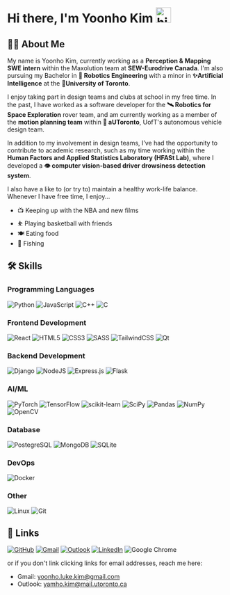 # Hi there, I'm Yoonho Kim <img src="https://user-images.githubusercontent.com/74038190/216121964-513bdf95-3c8c-429a-82bc-7c770caca8fc.png" alt="hippo" width="35"/>

## 🧑‍💻 About Me

My name is Yoonho Kim, currently working as a **Perception & Mapping SWE intern** within the Maxolution team at **SEW-Eurodrive Canada**. I'm also pursuing my Bachelor in **🤖 Robotics Engineering** with a minor in **✨Artificial Intelligence** at the **🏫University of Toronto**.

I enjoy taking part in design teams and clubs at school in my free time. In the past, I have worked as a software developer for the **🛰️ Robotics for Space Exploration** rover team, and am currently working as a member of the **motion planning team** within **🚗 aUToronto**, UofT's autonomous vehicle design team.

In addition to my involvement in design teams, I’ve had the opportunity to contribute to academic research, such as my time working within the **Human Factors and Applied Statistics Laboratory (HFASt Lab)**, where I developed a **👁️ computer vision-based driver drowsiness detection system**.

I also have a like to (or try to) maintain a healthy work-life balance. Whenever I have free time, I enjoy...

- 📺 Keeping up with the NBA and new films
- ⛹️ Playing basketball with friends
- 🍽️ Eating food
- 🎣 Fishing

## 🛠️ Skills

### Programming Languages

![Python](https://img.shields.io/badge/python-3670A0?style=for-the-badge&logo=python&logoColor=ffdd54)
![JavaScript](https://img.shields.io/badge/javascript-%23323330.svg?style=for-the-badge&logo=javascript&logoColor=%23F7DF1E)
![C++](https://img.shields.io/badge/C++-%2300599C.svg?style=for-the-badge&logo=c%2B%2B&logoColor=white)
![C](https://img.shields.io/badge/c-%2300599C.svg?style=for-the-badge&logo=c&logoColor=white)

### Frontend Development

![React](https://img.shields.io/badge/react-%2320232a.svg?style=for-the-badge&logo=react&logoColor=%2361DAFB)
![HTML5](https://img.shields.io/badge/html5-%23E34F26.svg?style=for-the-badge&logo=html5&logoColor=white)
![CSS3](https://img.shields.io/badge/css3-%231572B6.svg?style=for-the-badge&logo=css3&logoColor=white)
![SASS](https://img.shields.io/badge/SASS-hotpink.svg?style=for-the-badge&logo=SASS&logoColor=white)
![TailwindCSS](https://img.shields.io/badge/tailwindcss-%2338B2AC.svg?style=for-the-badge&logo=tailwind-css&logoColor=white)
![Qt](https://img.shields.io/badge/Qt-%23217346.svg?style=for-the-badge&logo=Qt&logoColor=white)

### Backend Development

![Django](https://img.shields.io/badge/Django-092E20?style=for-the-badge&logo=django&logoColor=green)
![NodeJS](https://img.shields.io/badge/node.js-6DA55F?style=for-the-badge&logo=node.js&logoColor=white)
![Express.js](https://img.shields.io/badge/express.js-%23404d59.svg?style=for-the-badge&logo=express&logoColor=%2361DAFB)
![Flask](https://img.shields.io/badge/flask-%23000.svg?style=for-the-badge&logo=flask&logoColor=white)

### AI/ML

![PyTorch](https://img.shields.io/badge/PyTorch-%23EE4C2C.svg?style=for-the-badge&logo=PyTorch&logoColor=white)
![TensorFlow](https://img.shields.io/badge/TensorFlow-%23FF6F00.svg?style=for-the-badge&logo=TensorFlow&logoColor=white)
![scikit-learn](https://img.shields.io/badge/scikit--learn-%23F7931E.svg?style=for-the-badge&logo=scikit-learn&logoColor=white)
![SciPy](https://img.shields.io/badge/SciPy-%230C55A5.svg?style=for-the-badge&logo=scipy&logoColor=%white)
![Pandas](https://img.shields.io/badge/pandas-%23150458.svg?style=for-the-badge&logo=pandas&logoColor=white)
![NumPy](https://img.shields.io/badge/numpy-%23013243.svg?style=for-the-badge&logo=numpy&logoColor=white)
![OpenCV](https://img.shields.io/badge/opencv-%23white.svg?style=for-the-badge&logo=opencv&logoColor=white)

### Database
![PostegreSQL](https://img.shields.io/badge/postgresql-4169e1?style=for-the-badge&logo=postgresql&logoColor=white)
![MongoDB](https://img.shields.io/badge/-MongoDB-4DB33D?style=flat&logo=mongodb&logoColor=FFFFFF)
![SQLite](https://img.shields.io/badge/SQLite-003B57?style=flat-square&logo=SQLite&logoColor=white)

### DevOps

![Docker](https://img.shields.io/badge/docker-%230db7ed.svg?style=for-the-badge&logo=docker&logoColor=white)

### Other

![Linux](https://img.shields.io/badge/Linux-FCC624?style=for-the-badge&logo=linux&logoColor=black)
![Git](https://img.shields.io/badge/git-%23F05033.svg?style=for-the-badge&logo=git&logoColor=white)

## 🔗 Links

[![GitHub](https://img.shields.io/badge/github-%23121011.svg?style=for-the-badge&logo=github&logoColor=white)](https://github.com/yamhokim)
[![Gmail](https://img.shields.io/badge/Gmail-D14836?style=for-the-badge&logo=gmail&logoColor=white)](mailto:yoonho.luke.kim@gmail.com)
[![Outlook](https://img.shields.io/badge/Microsoft_Outlook-0078D4?style=for-the-badge&logo=microsoft-outlook&logoColor=white)](mailto:yamho.kim@mail.utoronto.ca)
[![LinkedIn](https://img.shields.io/badge/linkedin-%230077B5.svg?style=for-the-badge&logo=linkedin&logoColor=white)](https://www.linkedin.com/in/yoonho-kim-b6042a229/)
![Google Chrome](https://img.shields.io/badge/Portfolio-4285F4?style=for-the-badge&logo=GoogleChrome&logoColor=white)

or if you don't link clicking links for email addresses, reach me here:

- Gmail: yoonho.luke.kim@gmail.com
- Outlook: yamho.kim@mail.utoronto.ca
